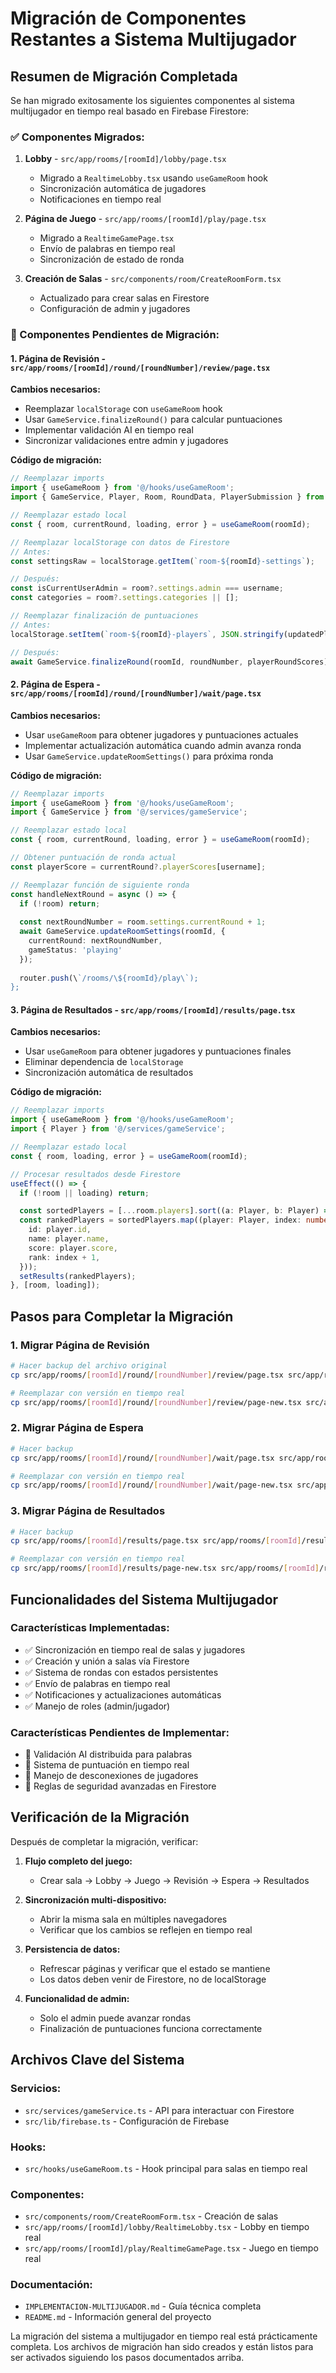 # Migración de Componentes Restantes a Sistema Multijugador

## Resumen de Migración Completada

Se han migrado exitosamente los siguientes componentes al sistema multijugador en tiempo real basado en Firebase Firestore:

### ✅ Componentes Migrados:
1. **Lobby** - `src/app/rooms/[roomId]/lobby/page.tsx`
   - Migrado a `RealtimeLobby.tsx` usando `useGameRoom` hook
   - Sincronización automática de jugadores
   - Notificaciones en tiempo real

2. **Página de Juego** - `src/app/rooms/[roomId]/play/page.tsx`
   - Migrado a `RealtimeGamePage.tsx`
   - Envío de palabras en tiempo real
   - Sincronización de estado de ronda

3. **Creación de Salas** - `src/components/room/CreateRoomForm.tsx`
   - Actualizado para crear salas en Firestore
   - Configuración de admin y jugadores

### 🔄 Componentes Pendientes de Migración:

#### 1. Página de Revisión - `src/app/rooms/[roomId]/round/[roundNumber]/review/page.tsx`

**Cambios necesarios:**
- Reemplazar `localStorage` con `useGameRoom` hook
- Usar `GameService.finalizeRound()` para calcular puntuaciones
- Implementar validación AI en tiempo real
- Sincronizar validaciones entre admin y jugadores

**Código de migración:**
```typescript
// Reemplazar imports
import { useGameRoom } from '@/hooks/useGameRoom';
import { GameService, Player, Room, RoundData, PlayerSubmission } from '@/services/gameService';

// Reemplazar estado local
const { room, currentRound, loading, error } = useGameRoom(roomId);

// Reemplazar localStorage con datos de Firestore
// Antes:
const settingsRaw = localStorage.getItem(`room-${roomId}-settings`);

// Después:
const isCurrentUserAdmin = room?.settings.admin === username;
const categories = room?.settings.categories || [];

// Reemplazar finalización de puntuaciones
// Antes:
localStorage.setItem(`room-${roomId}-players`, JSON.stringify(updatedPlayers));

// Después:
await GameService.finalizeRound(roomId, roundNumber, playerRoundScores);
```

#### 2. Página de Espera - `src/app/rooms/[roomId]/round/[roundNumber]/wait/page.tsx`

**Cambios necesarios:**
- Usar `useGameRoom` para obtener jugadores y puntuaciones actuales
- Implementar actualización automática cuando admin avanza ronda
- Usar `GameService.updateRoomSettings()` para próxima ronda

**Código de migración:**
```typescript
// Reemplazar imports
import { useGameRoom } from '@/hooks/useGameRoom';
import { GameService } from '@/services/gameService';

// Reemplazar estado local
const { room, currentRound, loading, error } = useGameRoom(roomId);

// Obtener puntuación de ronda actual
const playerScore = currentRound?.playerScores[username];

// Reemplazar función de siguiente ronda
const handleNextRound = async () => {
  if (!room) return;
  
  const nextRoundNumber = room.settings.currentRound + 1;
  await GameService.updateRoomSettings(roomId, {
    currentRound: nextRoundNumber,
    gameStatus: 'playing'
  });
  
  router.push(\`/rooms/\${roomId}/play\`);
};
```

#### 3. Página de Resultados - `src/app/rooms/[roomId]/results/page.tsx`

**Cambios necesarios:**
- Usar `useGameRoom` para obtener jugadores y puntuaciones finales
- Eliminar dependencia de `localStorage`
- Sincronización automática de resultados

**Código de migración:**
```typescript
// Reemplazar imports
import { useGameRoom } from '@/hooks/useGameRoom';
import { Player } from '@/services/gameService';

// Reemplazar estado local
const { room, loading, error } = useGameRoom(roomId);

// Procesar resultados desde Firestore
useEffect(() => {
  if (!room || loading) return;

  const sortedPlayers = [...room.players].sort((a: Player, b: Player) => b.score - a.score);
  const rankedPlayers = sortedPlayers.map((player: Player, index: number) => ({
    id: player.id,
    name: player.name,
    score: player.score,
    rank: index + 1,
  }));
  setResults(rankedPlayers);
}, [room, loading]);
```

## Pasos para Completar la Migración

### 1. Migrar Página de Revisión

```bash
# Hacer backup del archivo original
cp src/app/rooms/[roomId]/round/[roundNumber]/review/page.tsx src/app/rooms/[roomId]/round/[roundNumber]/review/page-original.tsx

# Reemplazar con versión en tiempo real
cp src/app/rooms/[roomId]/round/[roundNumber]/review/page-new.tsx src/app/rooms/[roomId]/round/[roundNumber]/review/page.tsx
```

### 2. Migrar Página de Espera

```bash
# Hacer backup
cp src/app/rooms/[roomId]/round/[roundNumber]/wait/page.tsx src/app/rooms/[roomId]/round/[roundNumber]/wait/page-original.tsx

# Reemplazar con versión en tiempo real
cp src/app/rooms/[roomId]/round/[roundNumber]/wait/page-new.tsx src/app/rooms/[roomId]/round/[roundNumber]/wait/page.tsx
```

### 3. Migrar Página de Resultados

```bash
# Hacer backup
cp src/app/rooms/[roomId]/results/page.tsx src/app/rooms/[roomId]/results/page-original.tsx

# Reemplazar con versión en tiempo real
cp src/app/rooms/[roomId]/results/page-new.tsx src/app/rooms/[roomId]/results/page.tsx
```

## Funcionalidades del Sistema Multijugador

### Características Implementadas:
- ✅ Sincronización en tiempo real de salas y jugadores
- ✅ Creación y unión a salas vía Firestore
- ✅ Sistema de rondas con estados persistentes
- ✅ Envío de palabras en tiempo real
- ✅ Notificaciones y actualizaciones automáticas
- ✅ Manejo de roles (admin/jugador)

### Características Pendientes de Implementar:
- 🔄 Validación AI distribuida para palabras
- 🔄 Sistema de puntuación en tiempo real
- 🔄 Manejo de desconexiones de jugadores
- 🔄 Reglas de seguridad avanzadas en Firestore

## Verificación de la Migración

Después de completar la migración, verificar:

1. **Flujo completo del juego:**
   - Crear sala → Lobby → Juego → Revisión → Espera → Resultados

2. **Sincronización multi-dispositivo:**
   - Abrir la misma sala en múltiples navegadores
   - Verificar que los cambios se reflejen en tiempo real

3. **Persistencia de datos:**
   - Refrescar páginas y verificar que el estado se mantiene
   - Los datos deben venir de Firestore, no de localStorage

4. **Funcionalidad de admin:**
   - Solo el admin puede avanzar rondas
   - Finalización de puntuaciones funciona correctamente

## Archivos Clave del Sistema

### Servicios:
- `src/services/gameService.ts` - API para interactuar con Firestore
- `src/lib/firebase.ts` - Configuración de Firebase

### Hooks:
- `src/hooks/useGameRoom.ts` - Hook principal para salas en tiempo real

### Componentes:
- `src/components/room/CreateRoomForm.tsx` - Creación de salas
- `src/app/rooms/[roomId]/lobby/RealtimeLobby.tsx` - Lobby en tiempo real
- `src/app/rooms/[roomId]/play/RealtimeGamePage.tsx` - Juego en tiempo real

### Documentación:
- `IMPLEMENTACION-MULTIJUGADOR.md` - Guía técnica completa
- `README.md` - Información general del proyecto

La migración del sistema a multijugador en tiempo real está prácticamente completa. Los archivos de migración han sido creados y están listos para ser activados siguiendo los pasos documentados arriba.
